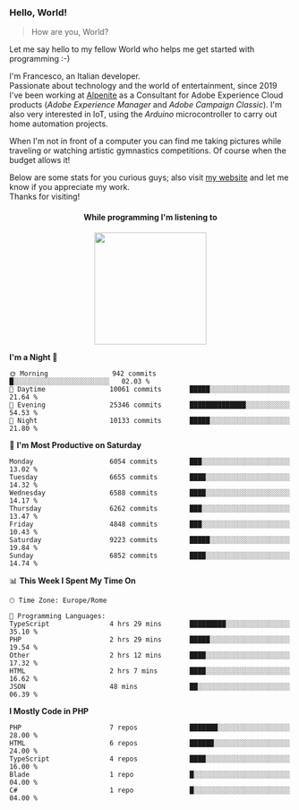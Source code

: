 ### Hello, World!

> How are you, World?

Let me say hello to my fellow World who helps me get started with programming :-)

I'm Francesco, an Italian developer.  
Passionate about technology and the world of entertainment, since 2019 I've been working at [Alpenite](https://www.alpenite.com) as a Consultant for Adobe Experience Cloud products (*Adobe Experience Manager* and *Adobe Campaign Classic*). I'm also very interested in IoT, using the *Arduino* microcontroller to carry out home automation projects.

When I'm not in front of a computer you can find me taking pictures while traveling or watching artistic gymnastics competitions. Of course when the budget allows it!

Below are some stats for you curious guys; also visit [my website](https://www.francescorega.eu) and let me know if you appreciate my work.  
Thanks for visiting!

<div align="center">
  <h4>While programming I'm listening to</h4>
  <a href="https://apps.francescorega.eu/now-playing/11147232609" target="_blank"><img src="https://apps.francescorega.eu/now-playing/11147232609" width="200"></a>
</div>

<!--START_SECTION:waka-->
**I'm a Night 🦉** 

```text
🌞 Morning                942 commits         █░░░░░░░░░░░░░░░░░░░░░░░░   02.03 % 
🌆 Daytime                10061 commits       █████░░░░░░░░░░░░░░░░░░░░   21.64 % 
🌃 Evening                25346 commits       ██████████████░░░░░░░░░░░   54.53 % 
🌙 Night                  10133 commits       █████░░░░░░░░░░░░░░░░░░░░   21.80 % 
```
📅 **I'm Most Productive on Saturday** 

```text
Monday                   6054 commits        ███░░░░░░░░░░░░░░░░░░░░░░   13.02 % 
Tuesday                  6655 commits        ████░░░░░░░░░░░░░░░░░░░░░   14.32 % 
Wednesday                6588 commits        ████░░░░░░░░░░░░░░░░░░░░░   14.17 % 
Thursday                 6262 commits        ███░░░░░░░░░░░░░░░░░░░░░░   13.47 % 
Friday                   4848 commits        ███░░░░░░░░░░░░░░░░░░░░░░   10.43 % 
Saturday                 9223 commits        █████░░░░░░░░░░░░░░░░░░░░   19.84 % 
Sunday                   6852 commits        ████░░░░░░░░░░░░░░░░░░░░░   14.74 % 
```


📊 **This Week I Spent My Time On** 

```text
🕑︎ Time Zone: Europe/Rome

💬 Programming Languages: 
TypeScript               4 hrs 29 mins       █████████░░░░░░░░░░░░░░░░   35.10 % 
PHP                      2 hrs 29 mins       █████░░░░░░░░░░░░░░░░░░░░   19.54 % 
Other                    2 hrs 12 mins       ████░░░░░░░░░░░░░░░░░░░░░   17.32 % 
HTML                     2 hrs 7 mins        ████░░░░░░░░░░░░░░░░░░░░░   16.62 % 
JSON                     48 mins             ██░░░░░░░░░░░░░░░░░░░░░░░   06.39 % 
```

**I Mostly Code in PHP** 

```text
PHP                      7 repos             ███████░░░░░░░░░░░░░░░░░░   28.00 % 
HTML                     6 repos             ██████░░░░░░░░░░░░░░░░░░░   24.00 % 
TypeScript               4 repos             ████░░░░░░░░░░░░░░░░░░░░░   16.00 % 
Blade                    1 repo              █░░░░░░░░░░░░░░░░░░░░░░░░   04.00 % 
C#                       1 repo              █░░░░░░░░░░░░░░░░░░░░░░░░   04.00 % 
```




<!--END_SECTION:waka-->
